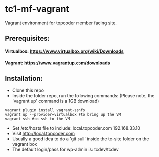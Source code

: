 tc1-mf-vagrant
==============

Vagrant environment for topcoder member facing site.

## Prerequisites:
#### Virtualbox: https://www.virtualbox.org/wiki/Downloads
#### Vagrant: https://www.vagrantup.com/downloads

## Installation:
* Clone this repo
* Inside the folder repo, run the following commands: 
(Please note, the 'vagrant up' command is a 1GB download)

```
vagrant plugin install vagrant-sshfs
vagrant up --provider=virtualbox #to bring up the VM
vagrant ssh #to ssh to the VM
```

* Set /etc/hosts file to include:
local.topcoder.com 192.168.33.10
* Visit http://local.topcoder.com
* Usually a good idea to do a 'git pull' inside the tc-site folder on the vagrant box
* The default login/pass for wp-admin is: tcdev/tcdev

